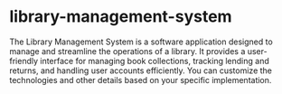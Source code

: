# library-management-system
The Library Management System is a software application designed to manage and streamline the operations of a library. It provides a user-friendly interface for managing book collections, tracking lending and returns, and handling user accounts efficiently. You can customize the technologies and other details based on your specific implementation. 
